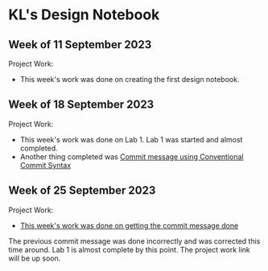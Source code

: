 # KL's Design Notebook

## Week of 11 September 2023

Project Work:
  * This week's work was done on creating the first design notebook.

## Week of 18 September 2023

Project Work:
  * This week's work was done on Lab 1. Lab 1 was started and almost completed.
  * Another thing completed was [Commit message using Conventional Commit Syntax](https://github.com/NYU-Processor-Design/nyu-processor-design.github.io/blob/main/src/design_notebooks/2023fall/kl4402.md)

## Week of 25 September 2023

Project Work:
  * [This week's work was done on getting the commit message done](https://github.com/NYU-Processor-Design/nyu-processor-design.github.io/blob/main/src/design_notebooks/2023fall/kl4402.md)

The previous commit message was done incorrectly and was corrected this time around. Lab 1 is almost complete by this point. The project work link will be up soon.
